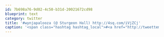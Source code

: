 ```yaml
---
id: 7b698a76-9d02-4c50-b31d-20021672cd98
blueprint: text
category: twitter
title: '#wynjapalooza (@ Sturgeon Hall) http://4sq.com/iVjZCj'
caption: '<span class="hashtag hashtag_local">#<a href="http://tweettemp.darylchymko.ca/?tag=wynjapalooza">wynjapalooza</a> (@ Sturgeon Hall) http://4sq.com/iVjZCj'
---
```

